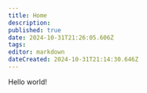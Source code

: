 ```yaml
---
title: Home
description: 
published: true
date: 2024-10-31T21:26:05.606Z
tags: 
editor: markdown
dateCreated: 2024-10-31T21:14:30.646Z
---
```


Hello world!